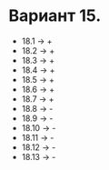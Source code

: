 # Вариант 15.

- 18.1 -> +
- 18.2 -> +
- 18.3 -> +
- 18.4 -> +
- 18.5 -> +
- 18.6 -> +
- 18.7 -> +
- 18.8 -> -
- 18.9 -> -
- 18.10 -> -
- 18.11 -> -
- 18.12 -> -
- 18.13 -> -




















